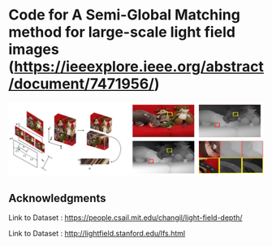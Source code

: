 Code for A Semi-Global Matching method for large-scale light field images (https://ieeexplore.ieee.org/abstract/document/7471956/) 
=============

![Teaser](./teaser3.png)

## Acknowledgments

Link to Dataset : https://people.csail.mit.edu/changil/light-field-depth/

Link to Dataset : http://lightfield.stanford.edu/lfs.html
